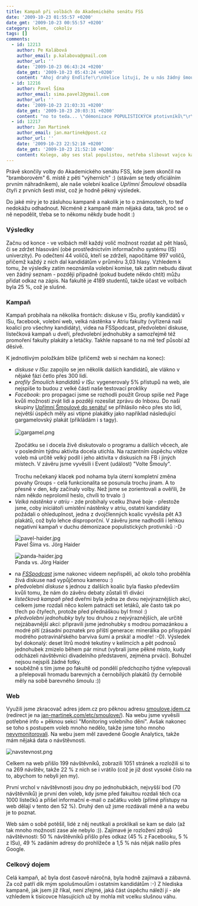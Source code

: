 ```yaml
---
title: Kampaň při volbách do Akademického senátu FSS
date: '2009-10-23 01:55:57 +0200'
date_gmt: '2009-10-23 00:55:57 +0200'
category: kolem,  cokoliv
tags: []
comments:
  - id: 12213
    author: Pe Kalábová
    author_email: p.kalabova@gmail.com
    author_url: ''
    date: '2009-10-23 06:43:24 +0200'
    date_gmt: '2009-10-23 05:43:24 +0200'
    content: "Ahoj drahý Endlife!\r\nVelice lituji, že u nás žádný šmoulí spolek není, a volil se pouze rektor :-(\r\nZato jsme měli \"den s hnojem\" za troubení myslivců, ale to je vedlejší.\r\nŠmoulí propagandy jsem si na FB všimla i když nejsem z MUNI, což je vaše plus ;-) , plakát nevolte Gargamela je bombič, a celkové zpracování výsledků, grafy, rozbor i tvé komentáře jsou prostě kruto démonské, já myslím, že příští rok zvyšte n-litrů na n-hektolitrů modré stříkací limonády, a máte prvé místo jisté!\r\n\r\nŠmoulům zdar!\r\n(Ps. Brno je díra! ;-)) , Kocour!"
  - id: 12216
    author: Pavel Šíma
    author_email: sima.pavel2@gmail.com
    author_url: ''
    date: '2009-10-23 21:03:31 +0200'
    date_gmt: '2009-10-23 20:03:31 +0200'
    content: "no to teda... \"démonizace POPULISTICKÝCH ptotivníků\"\r\n\r\nJá jediný, který nic neslíbil, jsem populista? No jen počkej na další kampaň. Jsem vám tam ty kopulující šmouly fakt měl pověsit :p"
  - id: 12217
    author: Jan Martinek
    author_email: jan.martinek@post.cz
    author_url: ''
    date: '2009-10-23 22:52:10 +0200'
    date_gmt: '2009-10-23 21:52:10 +0200'
    content: Kolego, aby ses stal populistou, netřeba slibovat vajco každý den k snídani. Nabídka osvícené autority v českém kulturním prostředí je zaručený lidový tahák :-)
---
```

<p>Právě skončily volby do Akademického senátu FSS, kde jsem skončil na "bramborovém" 6. místě z pěti "výherních" :) (stávám se tedy oficiálním prvním náhradníkem), ale naše volební koalice <em>Upřímní Šmoulové</em> obsadila čtyři z prvních šesti míst, což je hodně pěkný výsledek.</p>
<p>Do jaké míry je to zásluhou kampaně a nakolik je to o známostech, to teď nedokážu odhadnout. Nicméně z kampaně mám nějaká data, tak proč se o ně nepodělit, třeba se to někomu někdy bude hodit :)</p>
<h3>Výsledky</h3>
<p>Začnu od konce - ve volbách měl každý volič možnost rozdat až pět hlasů, či se zdržet hlasování (obé prostřednictvím informačního systému (IS) univerzity). Po odečtení 44 voličů, kteří se zdrželi, napočítáme 997 voličů, přičemž každý z nich dal kandidátům v průměru 3,03 hlasy. Vzhledem k tomu, že výsledky zatím neoznámila volební komise, tak zatím nebudu dávat ven žádný seznam - později případně (pokud budete někdo chtít) můžu přidat odkaz na zápis. Na fakultě je 4189 studentů, takže účast ve volbách byla 25 %, což je slušné.</p>
<h3>Kampaň</h3>
<p>Kampaň probíhala na několika frontách: diskuse v ISu, profily kandidátů v ISu, facebook, volební web, velká nástěnka v Atriu fakulty (vyřízená naší koalicí pro všechny kandidáty), videa na FSSpodcast, předvolební diskuse, lístečková kampaň u dveří, předvolební jednohubky a samozřejmě též promoření fakulty plakáty a letáčky. Takhle napsané to na mě teď působí až děsivě.</p>
<p>K jednotlivým položkám blíže (přičemž web si nechám na konec):</p>
<ul>
<li><em>diskuse v ISu</em>: zapojilo se jen několik dalších kandidátů, ale vlákno v nějaké fázi četlo přes 300 lidí.
</li>
<li><em>profily Šmoulích kandidátů v ISu</em>: vygenerovaly 5% přístupů na web, ale nejspíše to budou z velké části naše testovací prokliky
</li>
<li><em>Facebook</em>: pro propagaci jsme se rozhodli použít Group spíše než Page kvůli možnosti zvát lidi a později rozesílat zprávu do Inboxu. Do naší skupiny <a href="http://www.facebook.com/group.php?gid=166616356960&ref=ts">Upřímní Šmoulové do senátu!</a> se přihlásilo něco přes sto lidí, největší úspěch měly asi vtipné plakátky jako například následující gargamelovský plakát (přikládám i s tagy). <br><br><img src='/assets/migrated/wp-uploads/2009/10/gargamel.png' alt='gargamel.png' /><br><br>Zpočátku se i docela živě diskutovalo o programu a dalších věcech, ale v posledním týdnu aktivita docela utichla. Na razantním úspěchu vítěze voleb má určitě velký podíl i jeho aktivita v diskusích na FB i jiných místech. V závěru jsme vyvěsili i Event (událost) "Volte Šmouly".<br><br>Trochu nečekaný klacek pod nohama byla úterní kompletní změna povahy Groups - celá funkcionalita se posunula trochu jinam. A to přesně v den, kdy začínaly volby. Než jsme se zorientovali a ověřili, že nám někdo neprolomil heslo, chvíli to trvalo :)</li>
<li><em>Velká nástěnka v atriu</em> - zde probíhaly vcelku žhavé boje - přestože jsme, coby iniciátoři umístění nástěnky v atriu, ostatní kandidáty požádali o ohleduplnost, jedna z dvojčlenných koalic vyvěsila pět A3 plakátů, což bylo lehce disproporční. V závěru jsme nadhodili i lehkou negativní kampaň v duchu démonizace populistických protivníků :-D
<p><img src='/assets/migrated/wp-uploads/2009/10/pavel-haider.jpg' alt='pavel-haider.jpg' /><br />
Pavel Šíma vs. Jörg Haider</p>
<p><img src='/assets/migrated/wp-uploads/2009/10/panda-haider.jpg' alt='panda-haider.jpg' /><br />
Panda vs. Jörg Haider</p>
</li>
<li>na <em><a href="http://fsspodcast.cz">FSSpodcast</a></em> jsme nakonec videem nepřispěli, ač okolo toho proběhla živá diskuse nad vypůjčenou kamerou :)
</li>
<li>předvolební <em>diskuse</em> s jednou z dalších koalic byla fiasko především kvůli tomu, že nám do závěru debaty zůstali tři diváci
</li>
<li><em>lístečková kampaň</em> před dveřmi byla jedna ze dvou nejvýraznějších akcí, celkem jsme rozdali něco kolem patnácti set letáků, ale často tak po třech po čtyřech, protože před přednáškou byl frmol :)
</li>
<li><em>předvolební jednohubky</em> byly tou druhou z nejvýraznějších, ale určitě nejzábavnější akcí: připravili jsme jednohubky s modrou pomazánkou a modré pití (zásadní poznatek pro příští generace: minerálka po přisypání modrého potravinářského barviva šumí a prská! a modře! :-D). Výsledek byl dokonalý: deset litrů modré tekutiny v kelímcích a pět podnosů jednohubek zmizelo během pár minut (vybrali jsme pěkné místo, kudy odcházeli návštěvníci divadelního představení, zejména prváci). Bohužel nejsou nejspíš žádné fotky.
</li>
<li>souběžně s tím jsme po fakultě od pondělí předchozího týdne vylepovali a přelepovali hromadu barevných a černobílých plakátů (ty černobílé měly na sobě barevného šmoulu :))
</li>
</ul>
<h3>Web</h3>
<p>Využili jsme zkracovač adres jdem.cz pro pěknou adresu <a href="http://jan-martinek.com/etc/smoulove/">smoulove.jdem.cz</a> (redirect je na <a href="http://jan-martinek.com/etc/smoulove/">jan-martinek.com/etc/smoulove/</a>). Na webu jsme vyvěsili potřebné info + pěknou sekci "Monitoring volebního dění". Avšak nakonec se toho s postupem voleb mnoho nedělo, takže jsme toho mnoho <a href="http://jan-martinek.com/etc/smoulove/?p=monitoring">nevymonitorovali</a>. Na webu jsem měl zavedené Google Analytics, takže mám nějaká data o návštěvnosti.</p>
<p><img src='/assets/migrated/wp-uploads/2009/10/navstevnost.png' alt='navstevnost.png' /></p>
<p>Celkem na web přišlo 199 návštěvníků, zobrazili 1051 stránek a rozložili si to na 269 návštěv, takže 22 % z nich se i vrátilo (což je již dost vysoké číslo na to, abychom to nebyli jen my). </p>
<p>První vrchol v návštěvnosti jsou dny po jednohubkách, nejvyšší bod (70 návštěvníků) je první den voleb, kdy jsme před fakultou rozdali těch cca 1000 lístečků a přišel informační e-mail o začátku voleb (přímé přístupy na web dělají v tento den 52 %). Druhý den už jsme rozdávali méně a na webu je to poznat.</p>
<p>Web sám o sobě potěšil, lidé z něj neutíkali a proklikali se kam se dalo (až tak mnoho možností zase ale nebylo :)). Zajímavé je rozložení zdrojů návštěvnosti: 50 % návštěvníků přišlo přes odkaz (45 % z Facebooku, 5 % z ISu), 49 % zadáním adresy do prohlížeče a 1,5 % nás nějak našlo přes Google.</p>
<h3>Celkový dojem</h3>
<p>Celá kampaň, ač byla dost časově náročná, byla hodně zajímavá a zábavná. Za což patří dík mým spolušmoulům i ostatním kandidátům :-) Z hlediska kampaně, jak jsem již říkal, není zřejmé, jaká část úspěchu náleží jí - ale vzhledem k tisícovce hlasujících už by mohla mít vcelku slušnou váhu.</p>
